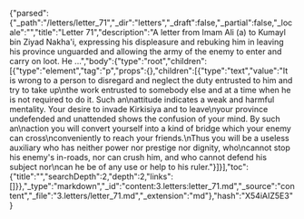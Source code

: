 {"parsed":{"_path":"/letters/letter_71","_dir":"letters","_draft":false,"_partial":false,"_locale":"","title":"Letter 71","description":"A letter from Imam Ali (a) to Kumayl bin Ziyad Nakha'i, expressing his displeasure and rebuking him in leaving his province unguarded and allowing the army of the enemy to enter and carry on loot. He ...","body":{"type":"root","children":[{"type":"element","tag":"p","props":{},"children":[{"type":"text","value":"It is wrong to a person to disregard and neglect the duty entrusted to him and try to take up\nthe work entrusted to somebody else and at a time when he is not required to do it. Such an\nattitude indicates a weak and harmful mentality. Your desire to invade Kirkisiya and to leave\nyour province undefended and unattended shows the confusion of your mind. By such an\naction you will convert yourself into a kind of bridge which your enemy can cross\nconveniently to reach your friends.\nThus you will be a useless auxiliary who has neither power nor prestige nor dignity, who\ncannot stop his enemy's in-roads, nor can crush him, and who cannot defend his subject nor\ncan he be of any use or help to his ruler."}]}],"toc":{"title":"","searchDepth":2,"depth":2,"links":[]}},"_type":"markdown","_id":"content:3.letters:letter_71.md","_source":"content","_file":"3.letters/letter_71.md","_extension":"md"},"hash":"X54iAIZ5E3"}